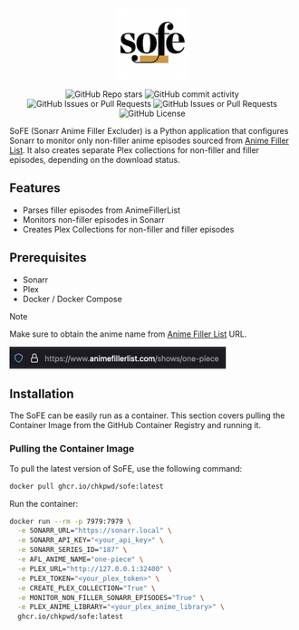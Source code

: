 <p align="center">
  <img src="metadata/logo.png?raw=true" alt="Sofe's Logo"/>
</p>

<p align="center" >
  <picture><img alt="GitHub Repo stars" src="https://img.shields.io/github/stars/chkpwd/sofe?style=flat&logo=github&logoColor=white&label=Stars"></picture>
  <picture><img alt="GitHub commit activity" src="https://img.shields.io/github/commit-activity/m/chkpwd/sofe?style=flat&logo=github&logoColor=white&label=COMMITS"></picture>
  <picture><img alt="GitHub Issues or Pull Requests" src="https://img.shields.io/github/issues-closed/chkpwd/sofe?style=flat&logo=github&logoColor=white"></picture>
  <picture><img alt="GitHub Issues or Pull Requests" src="https://img.shields.io/github/issues/chkpwd/sofe?style=flat&logo=github&logoColor=white"></picture>
  <picture><img alt="GitHub License" src="https://img.shields.io/github/license/chkpwd/sofe?style=flat"></picture>
</p>

SoFE (Sonarr Anime Filler Excluder) is a Python application that configures Sonarr to monitor only non-filler anime episodes sourced from [Anime Filler List](https://www.animefillerlist.com). It also creates separate Plex collections for non-filler and filler episodes, depending on the download status.

## Features

- Parses filler episodes from AnimeFillerList
- Monitors non-filler episodes in Sonarr
- Creates Plex Collections for non-filler and filler episodes

## Prerequisites

- Sonarr
- Plex
- Docker / Docker Compose

> [!Note]
> Make sure to obtain the anime name from [Anime Filler List](https://www.animefillerlist.com/) URL.

![alt text](./metadata/image.png)

## Installation

The SoFE can be easily run as a container. This section covers pulling the Container Image from the GitHub Container Registry and running it.

### Pulling the Container Image

To pull the latest version of SoFE, use the following command:
```sh
docker pull ghcr.io/chkpwd/sofe:latest
```
Run the container:
```sh
docker run --rm -p 7979:7979 \
  -e SONARR_URL="https://sonarr.local" \
  -e SONARR_API_KEY="<your_api_key>" \
  -e SONARR_SERIES_ID="187" \
  -e AFL_ANIME_NAME="one-piece" \
  -e PLEX_URL="http://127.0.0.1:32400" \
  -e PLEX_TOKEN="<your_plex_token>" \
  -e CREATE_PLEX_COLLECTION="True" \
  -e MONITOR_NON_FILLER_SONARR_EPISODES="True" \
  -e PLEX_ANIME_LIBRARY="<your_plex_anime_library>" \
  ghcr.io/chkpwd/sofe:latest
```
